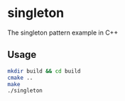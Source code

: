 # singleton
The singleton pattern example in C++

## Usage
```bash
mkdir build && cd build
cmake ..
make
./singleton
```